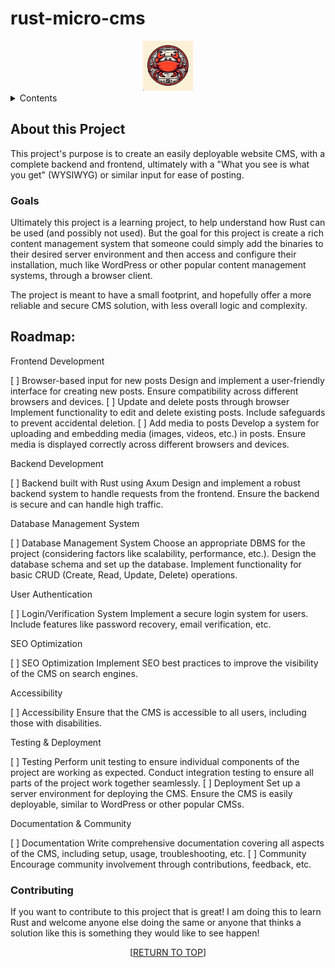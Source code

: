 <a name="readme-top"></a>
# rust-micro-cms
<div align="center">
<img src="images/logo.png" alt="Logo" width="80" height="80">
</div>

<details>
	<summary>Contents</summary>
	<ol>
		<li>
			<a href="#purpose">Purpose</a>
		</li>
		<li>
			<a href="#about-this-project">About this Project</a>
			<ul>
				<li><a href="#goals">Goals</a></li>
			</ul>
		</li>
		<li><a href="#roadmap">Roadmap</a></li>
		<li><a href="#contributing">Contributing</a></li>
	</ol>
</details>


## About this Project

This project's purpose is to create an easily deployable website CMS, with a complete backend and frontend, ultimately with a "What you see is what you get" (WYSIWYG) or similar input for ease of posting.

### Goals

Ultimately this project is a learning project, to help understand how Rust can be used (and possibly not used). But the goal for this project is create a rich content management system that someone could simply add the binaries to their desired server environment and then access and configure their installation, much like WordPress or other popular content management systems, through a browser client. 

The project is meant to have a small footprint, and hopefully offer a more reliable and secure CMS solution, with less overall logic and complexity.

## Roadmap:
Frontend Development

[ ] Browser-based input for new posts
	Design and implement a user-friendly interface for creating new posts.
	Ensure compatibility across different browsers and devices.
[ ] Update and delete posts through browser
	Implement functionality to edit and delete existing posts.
	Include safeguards to prevent accidental deletion.
[ ] Add media to posts
	Develop a system for uploading and embedding media (images, videos, etc.) in posts.
	Ensure media is displayed correctly across different browsers and devices.

Backend Development

[ ] Backend built with Rust using Axum
	Design and implement a robust backend system to handle requests from the frontend.
	Ensure the backend is secure and can handle high traffic.

Database Management System

[ ] Database Management System
	Choose an appropriate DBMS for the project (considering factors like scalability, performance, etc.).
	Design the database schema and set up the database.
	Implement functionality for basic CRUD (Create, Read, Update, Delete) operations.

User Authentication

[ ] Login/Verification System
	Implement a secure login system for users.
	Include features like password recovery, email verification, etc.

SEO Optimization

[ ] SEO Optimization
	Implement SEO best practices to improve the visibility of the CMS on search engines.

Accessibility

[ ] Accessibility
	Ensure that the CMS is accessible to all users, including those with disabilities.

Testing & Deployment

[ ] Testing
	Perform unit testing to ensure individual components of the project are working as expected.
	Conduct integration testing to ensure all parts of the project work together seamlessly.
[ ] Deployment
	Set up a server environment for deploying the CMS.
	Ensure the CMS is easily deployable, similar to WordPress or other popular CMSs.

Documentation & Community

[ ] Documentation
	Write comprehensive documentation covering all aspects of the CMS, including setup, usage, troubleshooting, etc.
[ ] Community
	Encourage community involvement through contributions, feedback, etc.


### Contributing

If you want to contribute to this project that is great! I am doing this to learn Rust and welcome anyone else doing the same or anyone that thinks a solution like this is something they would like to see happen!

<p align="center">[<a href="#readme-top">RETURN TO TOP</a>]</p>
